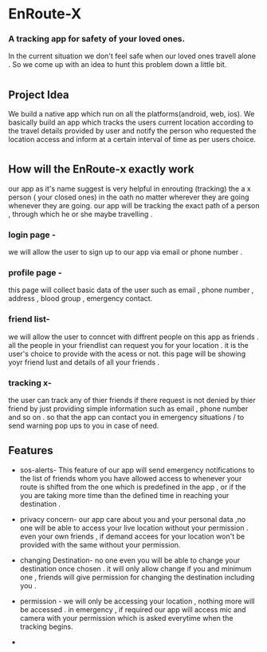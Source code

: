 
# EnRoute-X
### A tracking app for safety of your loved ones.
In the current situation we don't feel safe when our loved ones travell alone . So we come up with an idea to hunt this problem down a little bit.
#
## Project Idea 


We build a native app which run on all the platforms(android, web, ios). We basically build an app which tracks the users current location according to the travel details provided by user and notify the person who requested the location access and inform at a certain interval of time as per users choice.
#
## How will the EnRoute-x exactly work
our app as it's name suggest is very helpful in enrouting (tracking) the a x person ( your closed ones) in the oath no matter wherever they are going whenever they
are going.
our app will be tracking the exact path of a person , through which he or she maybe travelling .
### login page -
 we will allow the user to sign up  to our app via email or phone number .
### profile page -
this page will collect basic data of the user such as email , phone number , address , blood group , emergency contact.
### friend list-
we will allow the user to conncet with diffrent people on this app as friends . all the people in your friendlist can request you for your location .
it is the user's choice to provide with the acess or not. this page will be showing yoyr friend lust and details of all your friends .
### tracking x-
the user can track any of thier friends if there request is not denied by thier friend by just providing simple information such as email , phone number and so on .
so that the app can contact you in emergency situations / to send warning pop ups to you in case of need.
## Features 
- sos-alerts-
 This feature of our app will send emergency notifications to the list of friends whom you have allowed access to whenever your route is shifted from the one which is predefined in the app , or if the you are taking more time than the defined time in reaching your destination . 
 - privacy concern-
our app care about you and your personal data ,no one will be able to access your live location without your permission . even your own friends , if demand accees for your location won't be provided with the same without your permission.
- changing Destination- no one  even you will be able to change your destination once chosen . it will only allow change if you and minimum one , friends will give permission for changing the destination including you .
- permission - we will only be accessing your location , nothing more will be accessed . in emergency , if required our app will access mic and camera with your permission which is asked everytime when the tracking begins.


- 

